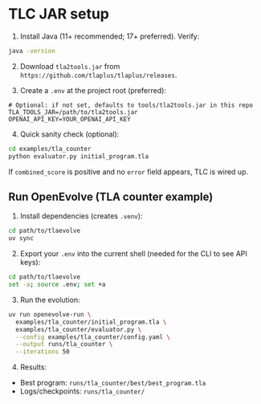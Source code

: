 # TLC JAR setup

1. Install Java (11+ recommended; 17+ preferred). Verify:

```bash
java -version
```

2. Download `tla2tools.jar` from `https://github.com/tlaplus/tlaplus/releases`.

3. Create a `.env` at the project root (preferred):

```
# Optional: if not set, defaults to tools/tla2tools.jar in this repo
TLA_TOOLS_JAR=/path/to/tla2tools.jar
OPENAI_API_KEY=YOUR_OPENAI_API_KEY
```

4. Quick sanity check (optional):

```bash
cd examples/tla_counter
python evaluator.py initial_program.tla
```

If `combined_score` is positive and no `error` field appears, TLC is wired up.

## Run OpenEvolve (TLA counter example)

1. Install dependencies (creates `.venv`):

```bash
cd path/to/tlaevolve
uv sync
```

2. Export your `.env` into the current shell (needed for the CLI to see API keys):

```bash
cd path/to/tlaevolve
set -a; source .env; set +a
```

3. Run the evolution:

```bash
uv run openevolve-run \
  examples/tla_counter/initial_program.tla \
  examples/tla_counter/evaluator.py \
  --config examples/tla_counter/config.yaml \
  --output runs/tla_counter \
  --iterations 50
```

4. Results:

- Best program: `runs/tla_counter/best/best_program.tla`
- Logs/checkpoints: `runs/tla_counter/`

